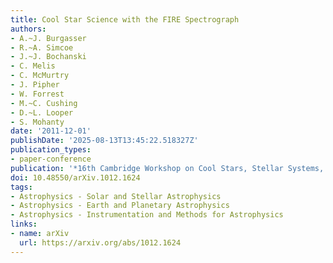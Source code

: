 ```yaml
---
title: Cool Star Science with the FIRE Spectrograph
authors:
- A.~J. Burgasser
- R.~A. Simcoe
- J.~J. Bochanski
- C. Melis
- C. McMurtry
- J. Pipher
- W. Forrest
- M.~C. Cushing
- D.~L. Looper
- S. Mohanty
date: '2011-12-01'
publishDate: '2025-08-13T13:45:22.518327Z'
publication_types:
- paper-conference
publication: '*16th Cambridge Workshop on Cool Stars, Stellar Systems, and the Sun*'
doi: 10.48550/arXiv.1012.1624
tags:
- Astrophysics - Solar and Stellar Astrophysics
- Astrophysics - Earth and Planetary Astrophysics
- Astrophysics - Instrumentation and Methods for Astrophysics
links:
- name: arXiv
  url: https://arxiv.org/abs/1012.1624
---
```

